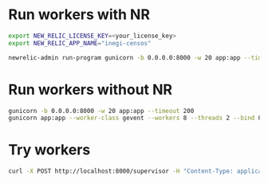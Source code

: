 # Run workers with NR

```sh
export NEW_RELIC_LICENSE_KEY=<your_license_key>
export NEW_RELIC_APP_NAME="inegi-censos"

newrelic-admin run-program gunicorn -b 0.0.0.0:8000 -w 20 app:app --timeout 200
```

# Run workers without NR
```sh
gunicorn -b 0.0.0.0:8000 -w 20 app:app --timeout 200
gunicorn app:app --worker-class gevent --workers 8 --threads 2 --bind 0.0.0.0:8000 --timeout 300
```

# Try workers
```sh
curl -X POST http://localhost:8000/supervisor -H "Content-Type: application/json" -d '{"username": "USUARIO.SIM10","file_name": "Eenvio_102111110_20240814_154132728_PVOLUMEN.zip"}'
```
